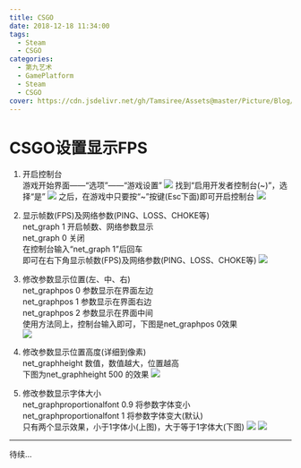 ```yaml
---
title: CSGO
date: 2018-12-18 11:34:00
tags:
  - Steam
  - CSGO
categories:
  - 第九艺术
  - GamePlatform
  - Steam
  - CSGO
cover: https://cdn.jsdelivr.net/gh/Tamsiree/Assets@master/Picture/Blog/Cover/thumb-1920-587592.png
---
```

# CSGO设置显示FPS
1. 开启控制台  
游戏开始界面——“选项”——“游戏设置”
![](https://cdn.jsdelivr.net/gh/Tamsiree/Assets@master/Picture/Blog/Post/340_170121135501_1_lit.png)
找到“启用开发者控制台(~)”，选择“是”
![](https://cdn.jsdelivr.net/gh/Tamsiree/Assets@master/Picture/Blog/Post/340_170121135518_1_lit.png)
之后，在游戏中只要按“~”按键(Esc下面)即可开启控制台
![](https://cdn.jsdelivr.net/gh/Tamsiree/Assets@master/Picture/Blog/Post/340_170121135532_1_lit.png)

2. 显示帧数(FPS)及网络参数(PING、LOSS、CHOKE等)  
net_graph 1 开启帧数、网络参数显示  
net_graph 0 关闭  
在控制台输入“net_graph 1”后回车  
即可在右下角显示帧数(FPS)及网络参数(PING、LOSS、CHOKE等)
![](https://cdn.jsdelivr.net/gh/Tamsiree/Assets@master/Picture/Blog/Post/340_170121135619_1_lit.png)

3. 修改参数显示位置(左、中、右)  
net_graphpos 0 参数显示在界面左边  
net_graphpos 1 参数显示在界面右边  
net_graphpos 2 参数显示在界面中间  
使用方法同上，控制台输入即可，下图是net_graphpos 0效果  
![](https://cdn.jsdelivr.net/gh/Tamsiree/Assets@master/Picture/Blog/Post/340_170121135640_1_lit.png)

4. 修改参数显示位置高度(详细到像素)  
net_graphheight 数值，数值越大，位置越高  
下图为net_graphheight 500 的效果
![](https://cdn.jsdelivr.net/gh/Tamsiree/Assets@master/Picture/Blog/Post/340_170121135717_1_lit.png)

5. 修改参数显示字体大小  
net_graphproportionalfont 0.9 将参数字体变小  
net_graphproportionalfont 1 将参数字体变大(默认)  
只有两个显示效果，小于1字体小(上图)，大于等于1字体大(下图)
![](https://cdn.jsdelivr.net/gh/Tamsiree/Assets@master/Picture/Blog/Post/340_170121135805_1_lit.png)
![](https://cdn.jsdelivr.net/gh/Tamsiree/Assets@master/Picture/Blog/Post/340_170121135805_2_lit.png)

---
待续...
